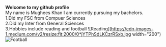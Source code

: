 **Welcome to my github profile**\
My name is Mughees Khan I am currently pursuing my bachelors.\
1.Did my FSC from Compuer Sciences\
2.Did my Inter from General Sciences\
3.Hobbies include reading and football
![Reading](https://cdn-images-1.medium.com/v2/resize:fit:2000/0*jYTPhSdLKCzrRSxb.jpg width="200")
![Football](https://images.sportsbrief.com/images/1120/27f9d04413844324.jpeg?v=1)
